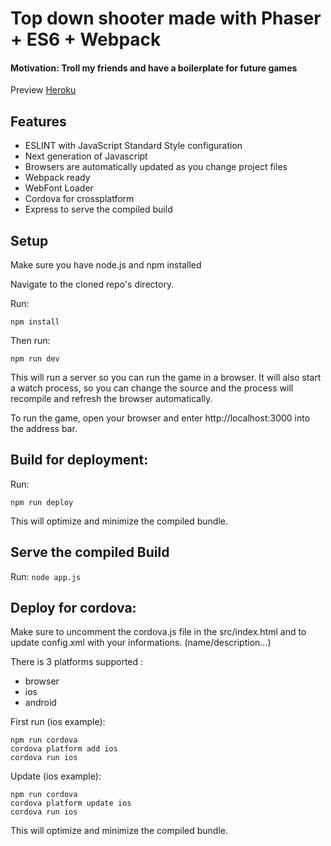 # Top down shooter made with Phaser + ES6 + Webpack
#### Motivation: Troll my friends and have a boilerplate for future games
Preview [Heroku](https://shootertest.herokuapp.com/)

## Features
- ESLINT with JavaScript Standard Style configuration
- Next generation of Javascript
- Browsers are automatically updated as you change project files
- Webpack ready
- WebFont Loader
- Cordova for crossplatform
- Express to serve the compiled build


## Setup

Make sure you have node.js and npm installed

Navigate to the cloned repo's directory.

Run:

```npm install```


Then run:

```npm run dev```

This will run a server so you can run the game in a browser. It will also start a watch process, so you can change the source and the process will recompile and refresh the browser automatically.

To run the game, open your browser and enter http://localhost:3000 into the address bar.


## Build for deployment:

Run:

```npm run deploy```

This will optimize and minimize the compiled bundle.

## Serve the compiled Build

Run:
```node app.js```

## Deploy for cordova:
Make sure to uncomment the cordova.js file in the src/index.html and to update config.xml with your informations. (name/description...)

There is 3 platforms supported :
- browser
- ios
- android

First run (ios example):

```
npm run cordova
cordova platform add ios
cordova run ios
```

Update (ios example):

```
npm run cordova
cordova platform update ios
cordova run ios
```

This will optimize and minimize the compiled bundle.
